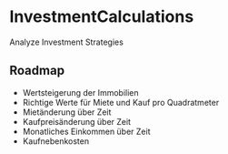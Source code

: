 # InvestmentCalculations
Analyze Investment Strategies

## Roadmap
- Wertsteigerung der Immobilien
- Richtige Werte für Miete und Kauf pro Quadratmeter
- Mietänderung über Zeit
- Kaufpreisänderung über Zeit
- Monatliches Einkommen über Zeit
- Kaufnebenkosten